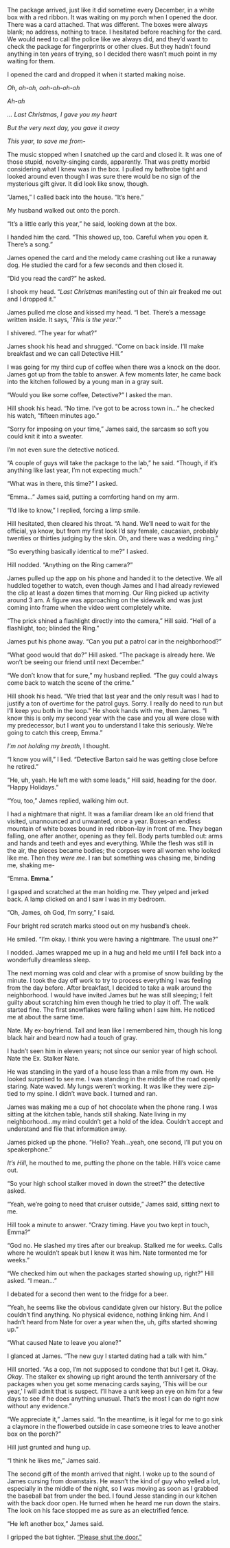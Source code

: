 The package arrived, just like it did sometime every December, in a white box with a red ribbon. It was waiting on my porch when I opened the door. There was a card attached. That was different. The boxes were always blank; no address, nothing to trace. I hesitated before reaching for the card. We would need to call the police like we always did, and they’d want to check the package for fingerprints or other clues. But they hadn’t found anything in ten years of trying, so I decided there wasn’t much point in my waiting for them.

I opened the card and dropped it when it started making noise.

*Oh, oh-oh, ooh-oh-oh-oh*

*Ah-ah*

*… Last Christmas, I gave you my heart*

*But the very next day, you gave it away*

*This year, to save me from-*

The music stopped when I snatched up the card and closed it. It was one of those stupid, novelty-singing cards, apparently. That was pretty morbid considering what I knew was in the box. I pulled my bathrobe tight and looked around even though I was sure there would be no sign of the mysterious gift giver. It did look like snow, though.

“James,” I called back into the house. “It’s here.”

My husband walked out onto the porch.

“It’s a little early this year,” he said, looking down at the box.

I handed him the card. “This showed up, too. Careful when you open it. There’s a song.”

James opened the card and the melody came crashing out like a runaway dog. He studied the card for a few seconds and then closed it.

“Did you read the card?” he asked.

I shook my head. “*Last Christmas* manifesting out of thin air freaked me out and I dropped it.”

James pulled me close and kissed my head. “I bet. There’s a message written inside. It says, ‘*This is the year*.’”

I shivered. “The year for what?”

James shook his head and shrugged. “Come on back inside. I’ll make breakfast and we can call Detective Hill.”

I was going for my third cup of coffee when there was a knock on the door. James got up from the table to answer. A few moments later, he came back into the kitchen followed by a young man in a gray suit.

“Would you like some coffee, Detective?” I asked the man.

Hill shook his head. “No time. I’ve got to be across town in…” he checked his watch, “fifteen minutes ago.”

“Sorry for imposing on your time,” James said, the sarcasm so soft you could knit it into a sweater.

I’m not even sure the detective noticed.

“A couple of guys will take the package to the lab,” he said. “Though, if it’s anything like last year, I’m not expecting much.”

“What was in there, this time?” I asked.

“Emma…” James said, putting a comforting hand on my arm.

“I’d like to know,” I replied, forcing a limp smile.

Hill hesitated, then cleared his throat. “A hand. We’ll need to wait for the official, ya know, but from my first look I’d say female, caucasian, probably twenties or thirties judging by the skin. Oh, and there was a wedding ring.”

“So everything basically identical to me?” I asked.

Hill nodded. “Anything on the Ring camera?”

James pulled up the app on his phone and handed it to the detective. We all huddled together to watch, even though James and I had already reviewed the clip at least a dozen times that morning. Our Ring picked up activity around 3 am. A figure was approaching on the sidewalk and was just coming into frame when the video went completely white.

“The prick shined a flashlight directly into the camera,” Hill said. “Hell of a flashlight, too; blinded the Ring.”

James put his phone away. “Can you put a patrol car in the neighborhood?”

“What good would that do?” Hill asked. “The package is already here. We won’t be seeing our friend until next December.”

“We don’t know that for sure,” my husband replied. “The guy could always come back to watch the scene of the crime.”

Hill shook his head. “We tried that last year and the only result was I had to justify a ton of overtime for the patrol guys. Sorry. I really do need to run but I’ll keep you both in the loop.” He shook hands with me, then James. “I know this is only my second year with the case and you all were close with my predecessor, but I want you to understand I take this seriously. We’re going to catch this creep, Emma.”

*I’m not holding my breath*, I thought.

“I know you will,” I lied. “Detective Barton said he was getting close before he retired.”

“He, uh, yeah. He left me with some leads,” Hill said, heading for the door. “Happy Holidays.”

“You, too,” James replied, walking him out.

I had a nightmare that night. It was a familiar dream like an old friend that visited, unannounced and unwanted, once a year. Boxes–an endless mountain of white boxes bound in red ribbon–lay in front of me. They began falling, one after another, opening as they fell. Body parts tumbled out: arms and hands and teeth and eyes and everything. While the flesh was still in the air, the pieces became bodies; the corpses were all women who looked like me. Then they *were me*. I ran but something was chasing me, binding me, shaking me-

“Emma. **Emma**.”

I gasped and scratched at the man holding me. They yelped and jerked back. A lamp clicked on and I saw I was in my bedroom.

“Oh, James, oh God, I’m sorry,” I said.

Four bright red scratch marks stood out on my husband’s cheek.

He smiled. “I’m okay. I think you were having a nightmare. The usual one?”

I nodded. James wrapped me up in a hug and held me until I fell back into a wonderfully dreamless sleep.

The next morning was cold and clear with a promise of snow building by the minute. I took the day off work to try to process everything I was feeling from the day before. After breakfast, I decided to take a walk around the neighborhood. I would have invited James but he was still sleeping; I felt guilty about scratching him even though he tried to play it off. The walk started fine. The first snowflakes were falling when I saw him. He noticed me at about the same time.

Nate. My ex-boyfriend. Tall and lean like I remembered him, though his long black hair and beard now had a touch of gray.

I hadn’t seen him in eleven years; not since our senior year of high school. Nate the Ex. Stalker Nate.

He was standing in the yard of a house less than a mile from my own. He looked surprised to see me. I was standing in the middle of the road openly staring. Nate waved. My lungs weren’t working. It was like they were zip-tied to my spine. I didn’t wave back. I turned and ran.

James was making me a cup of hot chocolate when the phone rang. I was sitting at the kitchen table, hands still shaking. Nate living in my neighborhood…my mind couldn’t get a hold of the idea. Couldn’t accept and understand and file that information away.

James picked up the phone. “Hello? Yeah…yeah, one second, I’ll put you on speakerphone.”

*It’s Hill*, he mouthed to me, putting the phone on the table. Hill’s voice came out.

“So your high school stalker moved in down the street?” the detective asked.

“Yeah, we’re going to need that cruiser outside,” James said, sitting next to me.

Hill took a minute to answer. “Crazy timing. Have you two kept in touch, Emma?”

“God no. He slashed my tires after our breakup. Stalked me for weeks. Calls where he wouldn’t speak but I knew it was him. Nate tormented me for weeks.”

“We checked him out when the packages started showing up, right?” Hill asked. “I mean…”

I debated for a second then went to the fridge for a beer.

“Yeah, he seems like the obvious candidate given our history. But the police couldn’t find anything. No physical evidence, nothing linking him. And I hadn’t heard from Nate for over a year when the, uh, gifts started showing up.”

“What caused Nate to leave you alone?”

I glanced at James. “The new guy I started dating had a talk with him.”

Hill snorted. “As a cop, I’m not supposed to condone that but I get it. Okay. *Okay*. The stalker ex showing up right around the tenth anniversary of the packages when you get some menacing cards saying, ‘This will be our year,’ I will admit that is suspect. I’ll have a unit keep an eye on him for a few days to see if he does anything unusual. That’s the most I can do right now without any evidence.”

“We appreciate it,” James said. “In the meantime, is it legal for me to go sink a claymore in the flowerbed outside in case someone tries to leave another box on the porch?”

Hill just grunted and hung up.

“I think he likes me,” James said.

The second gift of the month arrived that night. I woke up to the sound of James cursing from downstairs. He wasn’t the kind of guy who yelled a lot, especially in the middle of the night, so I was moving as soon as I grabbed the baseball bat from under the bed. I found Jesse standing in our kitchen with the back door open. He turned when he heard me run down the stairs. The look on his face stopped me as sure as an electrified fence.

“He left another box,” James said.

I gripped the bat tighter. [“Please shut the door.”](https://www.travisbrownwriting.com/)
